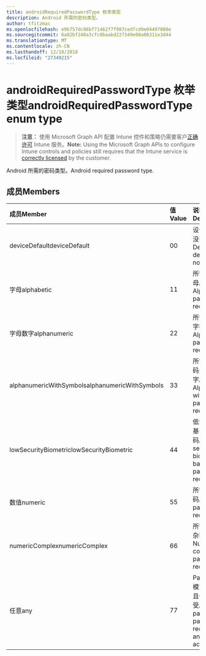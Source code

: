 ```yaml
---
title: androidRequiredPasswordType 枚举类型
description: Android 所需的密码类型。
author: tfitzmac
ms.openlocfilehash: e9b757dc86bf71462f7f987cedfcd9e04497880e
ms.sourcegitcommit: 6a82bf240a3cfc0baabd227349e08a08311e3d44
ms.translationtype: MT
ms.contentlocale: zh-CN
ms.lasthandoff: 12/18/2018
ms.locfileid: "27349215"
---
```

# <a name="androidrequiredpasswordtype-enum-type"></a><span data-ttu-id="4a463-103">androidRequiredPasswordType 枚举类型</span><span class="sxs-lookup"><span data-stu-id="4a463-103">androidRequiredPasswordType enum type</span></span>

> <span data-ttu-id="4a463-104">**注意：** 使用 Microsoft Graph API 配置 Intune 控件和策略仍需要客户[正确许可](https://go.microsoft.com/fwlink/?linkid=839381) Intune 服务。</span><span class="sxs-lookup"><span data-stu-id="4a463-104">**Note:** Using the Microsoft Graph APIs to configure Intune controls and policies still requires that the Intune service is [correctly licensed](https://go.microsoft.com/fwlink/?linkid=839381) by the customer.</span></span>

<span data-ttu-id="4a463-105">Android 所需的密码类型。</span><span class="sxs-lookup"><span data-stu-id="4a463-105">Android required password type.</span></span>
## <a name="members"></a><span data-ttu-id="4a463-106">成员</span><span class="sxs-lookup"><span data-stu-id="4a463-106">Members</span></span>
|<span data-ttu-id="4a463-107">成员</span><span class="sxs-lookup"><span data-stu-id="4a463-107">Member</span></span>|<span data-ttu-id="4a463-108">值</span><span class="sxs-lookup"><span data-stu-id="4a463-108">Value</span></span>|<span data-ttu-id="4a463-109">说明</span><span class="sxs-lookup"><span data-stu-id="4a463-109">Description</span></span>|
|:---|:---|:---|
|<span data-ttu-id="4a463-110">deviceDefault</span><span class="sxs-lookup"><span data-stu-id="4a463-110">deviceDefault</span></span>|<span data-ttu-id="4a463-111">0</span><span class="sxs-lookup"><span data-stu-id="4a463-111">0</span></span>|<span data-ttu-id="4a463-112">设备默认值，没有用途。</span><span class="sxs-lookup"><span data-stu-id="4a463-112">Device default value, no intent.</span></span>|
|<span data-ttu-id="4a463-113">字母</span><span class="sxs-lookup"><span data-stu-id="4a463-113">alphabetic</span></span>|<span data-ttu-id="4a463-114">1</span><span class="sxs-lookup"><span data-stu-id="4a463-114">1</span></span>|<span data-ttu-id="4a463-115">所需的密码字母。</span><span class="sxs-lookup"><span data-stu-id="4a463-115">Alphabetic password required.</span></span>|
|<span data-ttu-id="4a463-116">字母数字</span><span class="sxs-lookup"><span data-stu-id="4a463-116">alphanumeric</span></span>|<span data-ttu-id="4a463-117">2</span><span class="sxs-lookup"><span data-stu-id="4a463-117">2</span></span>|<span data-ttu-id="4a463-118">所需的字母数字密码。</span><span class="sxs-lookup"><span data-stu-id="4a463-118">Alphanumeric password required.</span></span>|
|<span data-ttu-id="4a463-119">alphanumericWithSymbols</span><span class="sxs-lookup"><span data-stu-id="4a463-119">alphanumericWithSymbols</span></span>|<span data-ttu-id="4a463-120">3</span><span class="sxs-lookup"><span data-stu-id="4a463-120">3</span></span>|<span data-ttu-id="4a463-121">所需的符号密码全角字母数字。</span><span class="sxs-lookup"><span data-stu-id="4a463-121">Alphanumeric with symbols password required.</span></span>|
|<span data-ttu-id="4a463-122">lowSecurityBiometric</span><span class="sxs-lookup"><span data-stu-id="4a463-122">lowSecurityBiometric</span></span>|<span data-ttu-id="4a463-123">4</span><span class="sxs-lookup"><span data-stu-id="4a463-123">4</span></span>|<span data-ttu-id="4a463-124">低安全性生物基于所需的密码。</span><span class="sxs-lookup"><span data-stu-id="4a463-124">Low security biometrics based password required.</span></span>|
|<span data-ttu-id="4a463-125">数值</span><span class="sxs-lookup"><span data-stu-id="4a463-125">numeric</span></span>|<span data-ttu-id="4a463-126">5</span><span class="sxs-lookup"><span data-stu-id="4a463-126">5</span></span>|<span data-ttu-id="4a463-127">所需的数字密码。</span><span class="sxs-lookup"><span data-stu-id="4a463-127">Numeric password required.</span></span>|
|<span data-ttu-id="4a463-128">numericComplex</span><span class="sxs-lookup"><span data-stu-id="4a463-128">numericComplex</span></span>|<span data-ttu-id="4a463-129">6</span><span class="sxs-lookup"><span data-stu-id="4a463-129">6</span></span>|<span data-ttu-id="4a463-130">所需的数字复杂密码。</span><span class="sxs-lookup"><span data-stu-id="4a463-130">Numeric complex password required.</span></span>|
|<span data-ttu-id="4a463-131">任意</span><span class="sxs-lookup"><span data-stu-id="4a463-131">any</span></span>|<span data-ttu-id="4a463-132">7</span><span class="sxs-lookup"><span data-stu-id="4a463-132">7</span></span>|<span data-ttu-id="4a463-133">Password 或模式是必需的且任何可接受。</span><span class="sxs-lookup"><span data-stu-id="4a463-133">A password or pattern is required, and any is acceptable.</span></span>|



